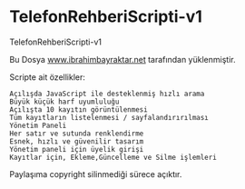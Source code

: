 TelefonRehberiScripti-v1
========================

TelefonRehberiScripti-v1

Bu Dosya
www.ibrahimbayraktar.net
tarafından yüklenmiştir.

Scripte ait özellikler:

    Açılışda JavaScript ile desteklenmiş hızlı arama
    Büyük küçük harf uyumluluğu
    Açılışta 10 kayıtın görüntülenmesi
    Tüm kayıtların listelenmesi / sayfalandırırılması
    Yönetim Paneli
    Her satır ve sutunda renklendirme
    Esnek, hızlı ve güvenilir tasarım
    Yönetim paneli için üyelik girişi
    Kayıtlar için, Ekleme,Güncelleme ve Silme işlemleri

Paylaşıma copyright silinmediği sürece açıktır.
